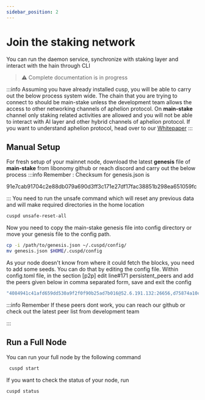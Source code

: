 ```yaml
---
sidebar_position: 2
---
```

# Join the staking network
You can run the daemon service, synchronize with staking layer and interact with the hain through CLI
> :warning: Complete documentation is in progress

:::info Assuming you have already installed cusp, you will be able to carry out the below process system wide.
The chain that you are trying to connect to should be main-stake unless the development team
allows the access to other networking channels of aphelion protocol. On **main-stake** channel only staking related activities are allowed and you will not be able to interact with AI layer and  other hybrid channels of aphelion protocol. If you want to understand aphelion protocol, head over to our [Whitepaper](https://libonomy.com/assets/pdf/white-paper-libonomy-v2.0.pdf)
:::
## Manual Setup

For fresh setup of your mainnet node, download the latest **genesis** file of **main-stake** from libonomy github or reach discord and carry out the below process
:::info Remember : Checksum for genesis.json is

91e7cab91704c2e88db079a690d3ff3c171e27df17fac38851b298ea651059fc

:::
You need to run the unsafe command which will reset any previous data and will make required directories in the home location
```bash
cuspd unsafe-reset-all
```
Now you need to copy the main-stake genesis file into config directory
or move your genesis file to the config path.
```bash
cp -i /path/to/genesis.json ~/.cuspd/config/
mv genesis.json $HOME/.cuspd/config
```

As your node doesn't know from where it could fetch the blocks, you need to add some seeds. You can do that by editing the config file. Within config.toml file, in the section [p2p] edit line#171
persistent_peers and add the peers given below in comma separated form, save and exit the config
```bash
"4084941c41afd659dd530a9f2f0f90b25ad7b016@52.6.191.132:26656,d75874a10c730fbb49ca2c941923f76e4c6aa8e1@3.80.90.168:26656"
```
:::info Remember
If these peers dont work, you can reach our github or check out the latest peer list from development team

:::

## Run a Full Node
You can run your full node by the following command
```bash
 cuspd start
```

If you want to check the status of your node, run
```bash
cuspd status
```


